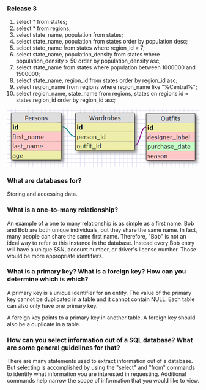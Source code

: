 ### Release 3 ##
1. select * from states;
2. select * from regions;
3. select state_name, population from states;
4. select state_name, population 
   from states 
   order by population desc;
5. select state_name 
   from states 
   where region_id = 7;
6. select state_name, population_density 
   from states 
   where population_density > 50 
   order by population_density asc;
7. select state_name 
   from states 
   where population 
   between 1000000 and 1500000;
8. select state_name, region_id 
   from states 
   order by region_id asc;
9. select region_name 
   from regions 
   where region_name like "%Central%";
10. select region_name, state_name
    from regions, states
    on regions.id = states.region_id
    order by region_id asc;


![Clueless Wardrobe](https://github.com/noahschutte/phase-0/blob/master/week-8/database-intro/Clueless_wardrobe.PNG)

### What are databases for?

Storing and accessing data.

### What is a one-to-many relationship?

An example of a one to many relationship is as simple as a first name. Bob and Bob are both unique individuals, but they share the same name. In fact, many people can share the same first name. Therefore, "Bob" is not an ideal way to refer to this instance in the database. Instead every Bob entry will have a unique SSN, account number, or driver's license number. Those would be more appropriate identifiers. 

### What is a primary key? What is a foreign key? How can you determine which is which?

A primary key is a unique identifier for an entity. The value of the primary key cannot be duplicated in a table and it cannot contain NULL. Each table can also only have one primary key. 

A foreign key points to a primary key in another table. A foreign key should also be a duplicate in a table. 

### How can you select information out of a SQL database? What are some general guidelines for that?

There are many statements used to extract information out of a database. But selecting is accomplished by using the "select" and "from" commands to identify what information you are interested in requesting. Additional commands help narrow the scope of information that you would like to view. 